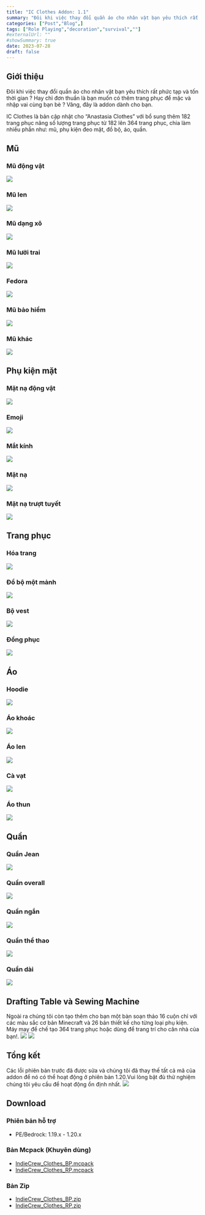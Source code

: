 ```yaml
---
title: "IC Clothes Addon: 1.1"
summary: "Đôi khi việc thay đổi quần áo cho nhân vật bạn yêu thích rất phức tạp và tốn thời gian ? Hay chỉ đơn thuần là bạn muốn có thêm trang phục để mặc và nhập vai cùng bạn bè ? Vâng, đây là addon dành cho bạn."
categories: ["Post","Blog",]
tags: ["Role Playing","decoration","survival",""]
#externalUrl: ""
#showSummary: true
date: 2023-07-28
draft: false
---
```


## Giới thiệu
Đôi khi việc thay đổi quần áo cho nhân vật bạn yêu thích rất phức tạp và tốn thời gian ? Hay chỉ đơn thuần là bạn muốn có thêm trang phục để mặc và nhập vai cùng bạn bè ? Vâng, đây là addon dành cho bạn.

IC Clothes là bản cập nhật cho “Anastasia Clothes” với bổ sung thêm 182 trang phục nâng số lượng trang phục từ 182 lên 364 trang phục, chia làm nhiều phần như: mũ, phụ kiện đeo mặt, đồ bộ, áo, quần.

## Mũ
### Mũ động vật
![](animal-hat.jpeg)

### Mũ len
![](beanie.jpeg)

### Mũ dạng xô
![](bucket-hat.jpeg)

### Mũ lưỡi trai
![](cap.jpeg)

### Fedora
![](fedora.jpeg)

### Mũ bảo hiểm
![](helmet.jpeg)

### Mũ khác
![](otherhat.jpeg)

## Phụ kiện mặt
### Mặt nạ động vật
![](animal-mask.jpeg)

### Emoji
![](emoji.jpeg)

### Mắt kính
![](glasses.jpeg)

### Mặt nạ
![](mask.jpeg)

### Mặt nạ trượt tuyết
![](ski-mask.jpeg)

## Trang phục
### Hóa trang
![](cosplay.jpeg)

### Đồ bộ một mảnh
![](onesie.jpeg)

### Bộ vest
![](suit.jpeg)

### Đồng phục
![](uniform.jpeg)

## Áo
### Hoodie
![](hoodie.jpeg)

### Áo khoác
![](jacket.jpeg)

### Áo len
![](sweater.jpeg)

### Cà vạt
![](tie.jpeg)

### Áo thun
![](tshirt.jpeg)

## Quần
### Quần Jean
![](jean.jpeg)

### Quần overall
![](overall.jpeg)

### Quần ngắn
![](short.jpeg)

### Quần thể thao
![](sport.jpeg)

### Quần dài
![](trouser.jpeg)

## Drafting Table và Sewing Machine
Ngoài ra chúng tôi còn tạo thêm cho bạn một bàn soạn thảo 16 cuộn chỉ với các màu sắc cơ bản Minecraft và 26 bản thiết kế cho từng loại phụ kiện. Máy may để chế tạo 364 trang phục hoặc dùng để trang trí cho căn nhà của bạn!.
![](sewing-machine.jpeg)
![](drafting-table.jpeg)

## Tổng kết
Các lỗi phiên bản trước đã được sửa và chúng tôi đã thay thế tất cả mã của addon để nó có thể hoạt động ở phiên bản 1.20.Vui lòng bật đủ thử nghiệm chúng tôi yêu cầu để hoạt động ổn định nhất.
![](other.jpeg)

## Download
### Phiên bản hỗ trợ
- PE/Bedrock: 1.19.x - 1.20.x

### Bản Mcpack (Khuyên dùng)
- [IndieCrew_Clothes_BP.mcpack](https://www.mediafire.com/file/qxe7dwn3su1wwbi/IndieCrew_Clothes_BP.mcpack/file)
- [IndieCrew_Clothes_RP.mcpack](https://www.mediafire.com/file/15ggksb4g95asj5/IndieCrew_Clothes_RP.mcpack/file)

### Bản Zip
- [IndieCrew_Clothes_BP.zip](https://www.mediafire.com/file/s7jwcuz7q6g9dys/IndieCrew_Clothes_BP.zip/file)
- [IndieCrew_Clothes_RP.zip](https://www.mediafire.com/file/gk2b33uefux5ede/IndieCrew_Clothes_RP.zip/file)